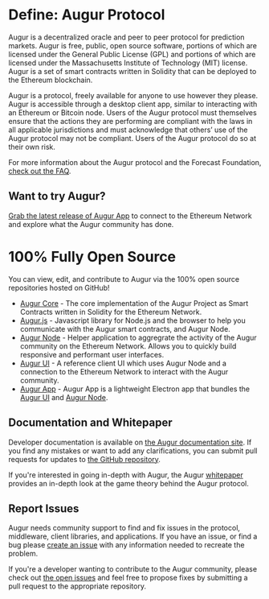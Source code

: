 # Define: Augur Protocol
Augur is a decentralized oracle and peer to peer protocol for prediction markets. Augur is free, public, open source software, portions of which are licensed under the General Public License (GPL) and portions of which are licensed under the Massachusetts Institute of Technology (MIT) license. Augur is a set of smart contracts written in Solidity that can be deployed to the Ethereum blockchain.

Augur is a protocol, freely available for anyone to use however they please. Augur is accessible through a desktop client app, similar to interacting with an Ethereum or Bitcoin node. Users of the Augur protocol must themselves ensure that the actions they are performing are compliant with the laws in all applicable jurisdictions and must acknowledge that others’ use of the Augur protocol may not be compliant. Users of the Augur protocol do so at their own risk.

For more information about the Augur protocol and the Forecast Foundation, [check out the FAQ](https://www.augur.net/faq/).

## Want to try Augur?

[Grab the latest release of Augur App](https://github.com/AugurProject/augur-app/releases) to connect to the Ethereum Network and explore what the Augur community has done.

# 100% Fully Open Source

You can view, edit, and contribute to Augur via the 100% open source repositories hosted on GitHub!

- [Augur Core](https://github.com/AugurProject/augur/packages/augur-core) - The core implementation of the Augur Project as Smart Contracts written in Solidity for the Ethereum Network.
- [Augur.js](https://github.com/AugurProject/augur/packages/augur.js) - Javascript library for Node.js and the browser to help you communicate with the Augur smart contracts, and Augur Node.
- [Augur Node](https://github.com/AugurProject/augur/packages/augur-node) - Helper application to aggregrate the activity of the Augur community on the Ethereum Network. Allows you to quickly build responsive and performant user interfaces.
- [Augur UI](https://github.com/AugurProject/augur/packages/augur-ui/) - A reference client UI which uses Augur Node and a connection to the Ethereum Network to interact with the Augur community.
- [Augur App](https://github.com/AugurProject/augur/packages/augur-app/) - Augur App is a lightweight Electron app that bundles the [Augur UI](https://github.com/AugurProject/augur/packages/augur) and [Augur Node](https://github.com/AugurProject/augur/packages/augur-node).

## Documentation and Whitepaper

Developer documentation is available on [the Augur documentation site](https://docs.augur.net/). If you find any mistakes or want to add any clarifications, you can submit pull requests for updates to [the GitHub repository](https://github.com/AugurProject/docs).

If you're interested in going in-depth with Augur, the Augur [whitepaper](https://github.com/AugurProject/whitepaper) provides an in-depth look at the game theory behind the Augur protocol.

## Report Issues

Augur needs community support to find and fix issues in the protocol, middleware, client libraries, and applications. If you have an issue, or find a bug please [create an issue](https://github.com/AugurProject/augur/issues/new) with any information needed to recreate the problem.

If you're a developer wanting to contribute to the Augur community, please check out [the open issues](https://github.com/AugurProject/augur/issues) and feel free to propose fixes by submitting a pull request to the appropriate repository.

